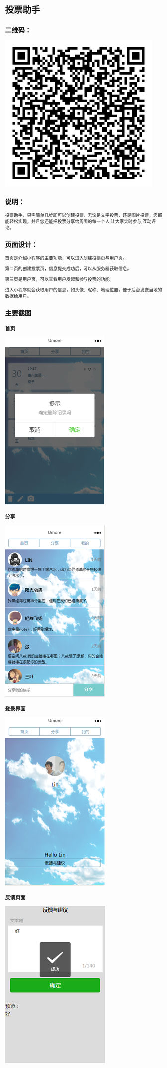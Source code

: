 # 投票助手

## 二维码：
![image](https://github.com/351655914/photo/blob/master/5.png?raw=true)

## 说明：
投票助手，只需简单几步即可以创建投票。无论是文字投票，还是图片投票，您都能轻松实现，并且您还能把投票分享给周围的每一个人,让大家实时参与,互动评论。

## 页面设计：
首页是介绍小程序的主要功能，可以进入创建投票页与用户页。

第二页的创建投票页，信息提交成功后，可以从服务器获取信息。

第三页是用户页，可以查看用户发起和参与投票的功能。

进入小程序就会获取用户的信息，如头像、昵称、地理位置，便于后台发送当地的数据给用户。

## 主要截图
### 首页
![image](https://github.com/351655914/photo/blob/master/4.png?raw=true)

### 分享
![image](https://github.com/351655914/photo/blob/master/2.png?raw=true)

### 登录界面
![image](https://github.com/351655914/photo/blob/master/3.png?raw=true)

### 反馈页面
![image](https://github.com/351655914/photo/blob/master/1.png?raw=true)
